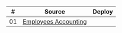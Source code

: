 |  #  |                                              Source                                              |                                   Deploy                                    |
| :-: | :----------------------------------------------------------------------------------------------: | :-------------------------------------------------------------------------: |
| 01  |      [Employees Accounting](https://github.com/Hekikai/employees-accounting) |        | [Demo](https://hekikai.github.io/employees-accounting/) |

